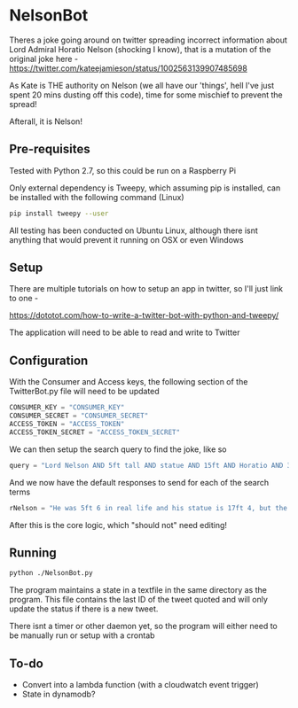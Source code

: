 # NelsonBot

Theres a joke going around on twitter spreading incorrect information about Lord Admiral Horatio Nelson (shocking I know), that is a mutation of the original joke here - https://twitter.com/kateejamieson/status/1002563139907485698

As Kate is THE authority on Nelson (we all have our 'things', hell I've just spent 20 mins dusting off this code), time for some mischief to prevent the spread!

Afterall, it is Nelson!


## Pre-requisites

Tested with Python 2.7, so this could be run on a Raspberry Pi 

Only external dependency is Tweepy, which assuming pip is installed, can be installed with the following command (Linux)

```bash
pip install tweepy --user
```

All testing has been conducted on Ubuntu Linux, although there isnt anything that would prevent it running on OSX or even Windows

## Setup

There are multiple tutorials on how to setup an app in twitter, so I'll just link to one -

https://dototot.com/how-to-write-a-twitter-bot-with-python-and-tweepy/

The application will need to be able to read and write to Twitter

## Configuration

With the Consumer and Access keys, the following section of the TwitterBot.py file will need to be updated

```python
CONSUMER_KEY = "CONSUMER_KEY"
CONSUMER_SECRET = "CONSUMER_SECRET"
ACCESS_TOKEN = "ACCESS_TOKEN"
ACCESS_TOKEN_SECRET = "ACCESS_TOKEN_SECRET"
```

We can then setup the search query to find the joke, like so

```python
query = "Lord Nelson AND 5ft tall AND statue AND 15ft AND Horatio AND 3:1"
```

And we now have the default responses to send for each of the search terms 

```python
rNelson = "He was 5ft 6 in real life and his statue is 17ft 4, but the Horatio is almost right. if you want to learn more about naval history - https://t.co/BeIDa0MkP7"
```

After this is the core logic, which "should not" need editing!

## Running

```bash
python ./NelsonBot.py
```

The program maintains a state in a textfile in the same directory as the program. This file contains the last ID of the tweet quoted and will only update the status if there is a new tweet.

There isnt a timer or other daemon yet, so the program will either need to be manually run or setup with a crontab

## To-do

* Convert into a lambda function (with a cloudwatch event trigger)
* State in dynamodb?